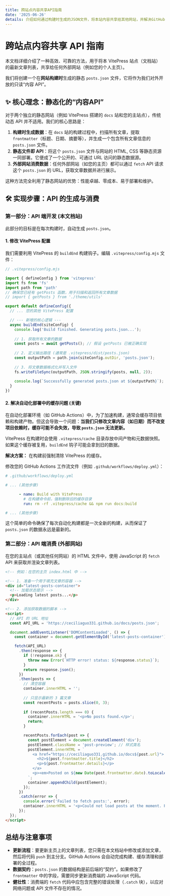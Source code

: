 ```yaml
---
title: 跨站点内容共享API指南
date: '2025-06-26'
details: 介绍如何通过构建时生成的JSON文件，将本站内容共享给其他网站，并解决GitHub Actions中的缓存问题。
---
```


# 跨站点内容共享 API 指南

本文档详细介绍了一种高效、可靠的方法，用于将本 VitePress 站点（文档站）的最新文章列表，共享给任何外部网站（例如您的个人主页）。

我们将创建一个在**网站构建时**生成的静态 `posts.json` 文件，它将作为我们对外开放的只读“内容 API”。

## ✨ 核心理念：静态化的“内容API”

对于两个独立的静态网站（例如 VitePress 搭建的 `docs` 站和您的主站点），传统动态 API 并不适用。我们的核心思路是：

1.  **构建时生成数据**：在 `docs` 站的构建过程中，扫描所有文章，提取 `frontmatter`（标题、日期、摘要等），并生成一个包含所有文章信息的 `posts.json` 文件。
2.  **静态文件即 API**：将这个 `posts.json` 文件与网站的 HTML, CSS 等静态资源一同部署。它便成了一个公开的、可通过 URL 访问的静态数据源。
3.  **外部网站消费数据**：任何外部网站（如您的主页）都可以通过 `fetch` API 请求这个 `posts.json` 的 URL，获取文章数据并进行展示。

这种方法完全利用了静态网站的优势：性能卓越、零成本、易于部署和维护。

## 🛠️ 实现步骤：API 的生成与消费

### 第一部分：API 端开发 (本文档站)

此部分的目标是在每次构建时，自动生成 `posts.json`。

#### 1. 修改 VitePress 配置

我们需要利用 VitePress 的 `buildEnd` 构建钩子。编辑 `.vitepress/config.mjs` 文件：

```javascript
// .vitepress/config.mjs

import { defineConfig } from 'vitepress'
import fs from 'fs'
import path from 'path'
// 确保您已经有 getPosts 函数，用于扫描和返回所有文章数据
// import { getPosts } from './theme/utils' 

export default defineConfig({
  // ... 您的其他 VitePress 配置

  // --- 新增的核心逻辑 ---
  async buildEnd(siteConfig) {
    console.log('Build finished. Generating posts.json...');
    
    // 1. 获取所有文章的数据
    const posts = await getPosts(); // 假设 getPosts 已被正确实现
    
    // 2. 定义输出路径 (通常是 .vitepress/dist/posts.json)
    const outputPath = path.join(siteConfig.outDir, 'posts.json');
    
    // 3. 将文章数据格式化并写入文件
    fs.writeFileSync(outputPath, JSON.stringify(posts, null, 2));
    
    console.log(`Successfully generated posts.json at ${outputPath}`);
  }
})
```

#### 2. 解决自动化部署中的缓存问题 (关键)

在自动化部署环境（如 GitHub Actions）中，为了加速构建，通常会缓存项目依赖和构建产物。但这会导致一个问题：**当我们只修改文章内容（如日期）而不改变项目依赖时，缓存可能不会失效，导致 `posts.json` 无法更新。**

VitePress 在构建时会使用 `.vitepress/cache` 目录存放中间产物和元数据快照。如果这个缓存被复用，`buildEnd` 钩子可能会拿到旧的数据。

**解决方案：** 在构建前强制清除 VitePress 的缓存。

修改您的 GitHub Actions 工作流文件（例如 `.github/workflows/deploy.yml`）：

```yaml
# .github/workflows/deploy.yml

# ... (其他步骤)

      - name: Build with VitePress
        # 在构建命令前，强制删除旧的缓存目录
        run: rm -rf .vitepress/cache && npm run docs:build

# ... (其他步骤)
```

这个简单的命令确保了每次自动化构建都是一次全新的构建，从而保证了 `posts.json` 的数据永远是最新的。

### 第二部分：API 端消费 (外部网站)

在您的主站点（或其他任何网站）的 HTML 文件中，使用 JavaScript 的 `fetch` API 来获取并渲染文章列表。

```html
<!-- 例如：在您的主页 index.html 中 -->

<!-- 1. 准备一个用于填充文章的容器 -->
<div id="latest-posts-container">
  <!-- 加载状态提示 -->
  <p>Loading latest posts...</p>
</div>

<!-- 2. 添加获取数据的脚本 -->
<script>
  // API 的 URL 地址
  const API_URL = 'https://ceciliaguo331.github.io/docs/posts.json';

  document.addEventListener('DOMContentLoaded', () => {
    const container = document.getElementById('latest-posts-container');

    fetch(API_URL)
      .then(response => {
        if (!response.ok) {
          throw new Error(`HTTP error! status: ${response.status}`);
        }
        return response.json();
      })
      .then(posts => {
        // 清空容器
        container.innerHTML = '';
        
        // 只显示最新的 3 篇文章
        const recentPosts = posts.slice(0, 3);
        
        if (recentPosts.length === 0) {
          container.innerHTML = '<p>No posts found.</p>';
          return;
        }

        recentPosts.forEach(post => {
          const postElement = document.createElement('div');
          postElement.className = 'post-preview'; // 样式类名
          postElement.innerHTML = `
            <a href="https://ceciliaguo331.github.io/docs${post.url}">
              <h2>${post.frontmatter.title}</h2>
              <p>${post.frontmatter.details}</p>
            </a>
            <p><em>Posted on ${new Date(post.frontmatter.date).toLocaleDateString()}</em></p>
          `;
          container.appendChild(postElement);
        });
      })
      .catch(error => {
        console.error('Failed to fetch posts:', error);
        container.innerHTML = '<p>Could not load posts at the moment. Please try again later.</p>';
      });
  });
</script>
```

## 总结与注意事项

- **更新流程**：要更新主页上的文章列表，您只需在本文档站中修改或添加文章，然后将代码 `push` 到主分支。GitHub Actions 会自动完成构建、缓存清理和部署的全过程。
- **数据契约**：`posts.json` 的数据结构是前后端的“契约”。如果修改了 `frontmatter` 中的字段，需要同步更新消费端的 JavaScript 代码。
- **健壮性**：消费端的 `fetch` 代码中应包含完整的错误处理（`.catch` 块），以应对网络问题或 API 文件不存在的情况。
